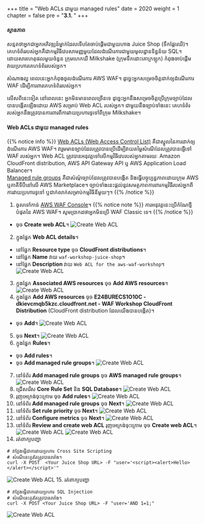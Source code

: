 +++
title = "Web ACLs ជាមួយ managed rules"
date = 2020
weight = 1
chapter = false
pre = "<b>3.1. </b>"
+++


#### ស្ថានភាព
សន្មតថាអ្នកជាអ្នកអភិវឌ្ឍន៍ម្នាក់ដែលទើបតែចាប់ផ្តើមជាមួយហាង Juice Shop (ទឹកផ្លែឈើ)។ គេហទំព័ររបស់អ្នកគឺជាកម្មវិធីវេបសាមញ្ញមួយដែលដំណើរការជាមួយមូលដ្ឋានទិន្នន័យ SQL។ ដោយសារហេតុផលមួយចំនួន ក្រុមហេកឃឺ Milkshake (ក្រុមទឹកដោះគោក្រឡុក) កំពុងចាប់ផ្តើមវាយប្រហារគេហទំព័ររបស់អ្នក។

សំណាងល្អ ពេលនេះអ្នកកំពុងចូលដំណើរការ AWS WAF។ ដូច្នេះអ្នកសម្រេចចិត្តដាក់ឲ្យដំណើរការ WAF ដើម្បីការពារគេហទំព័ររបស់អ្នក។

លើសពីនេះទៀត នៅពេលនេះ អ្នកមិនមានពេលច្រើនទេ ដូច្នេះអ្នកនឹងសម្រេចចិត្តប្រើក្រុមច្បាប់ដែលបានបង្កើតឡើងដោយ AWS សម្រាប់ Web ACL របស់អ្នក។ ជាមួយនឹងច្បាប់ទាំងនេះ គេហទំព័ររបស់អ្នកនឹងត្រូវបានការពារពីការវាយប្រហារទូទៅពីក្រុម Milkshake។

#### Web ACLs ជាមួយ managed rules

{{% notice info %}} 
[Web ACLs (Web Access Control List)](https://docs.aws.amazon.com/waf/latest/developerguide/web-acl.html) គឺជាស្នូលនៃការដាក់ឲ្យដំណើរការ AWS WAF។ វារួមមានច្បាប់ដែលត្រូវបានប្រើដើម្បីវាយតម្លៃសំណើដែលត្រូវបានផ្ញើទៅ WAF របស់អ្នក។ Web ACL ត្រូវបានអនុវត្តទៅលើកម្មវិធីវេបរបស់អ្នកតាមរយៈ Amazon CloudFront distribution, AWS API Gateway API ឬ AWS Application Load Balancer។\
[Managed rule groups](https://docs.aws.amazon.com/waf/latest/developerguide/waf-managed-rule-groups.html) គឺជាសំណុំច្បាប់ដែលត្រូវបានបង្កើត និងធ្វើបច្ចុប្បន្នភាពដោយក្រុម AWS ឬភាគីទីបីនៅលើ AWS Marketplace។ ច្បាប់ទាំងនេះផ្តល់នូវសមត្ថភាពការពារកម្មវិធីរបស់អ្នកពីការវាយប្រហារទូទៅ ឬជាក់លាក់សម្រាប់កម្មវិធីនីមួយៗ។
{{% /notice %}}

1. ចូលទៅកាន់ [AWS WAF Console](https://console.aws.amazon.com/wafv2/homev2/start)។
{{% notice note %}} 
ការអនុវត្តនេះប្រើកំណែថ្មីបំផុតនៃ AWS WAF។ សូមប្រាកដថាអ្នកមិនប្រើ WAF Classic ទេ។
{{% /notice %}}
* ចុច **Create web ACL**។
![Create Web ACL](/images/3-useawswaf/3.1-createwebacl/createwebacl-001.png?featherlight=false&width=90pc)
2. ក្នុងផ្នែក **Web ACL details**។
* នៅផ្នែក **Resource type** ចុច **CloudFront distributions**។
* នៅផ្នែក **Name** វាយ ```waf-workshop-juice-shop```។
* នៅផ្នែក **Description** វាយ ```Web ACL for the aws-waf-workshop```។
![Create Web ACL](/images/3-useawswaf/3.1-createwebacl/createwebacl-002.png?featherlight=false&width=90pc)
3. ក្នុងផ្នែក **Associated AWS resources** ចុច **Add AWS resources**។
![Create Web ACL](/images/3-useawswaf/3.1-createwebacl/createwebacl-003.png?featherlight=false&width=90pc)
4. ក្នុងផ្នែក **Add AWS resources** ចុច **E24BURECS1O10C - dkievcmqb5kzc.cloudfront.net - WAF Workshop CloudFront Distribution** (CloudFront distribution ដែលយើងបានបង្កើត)។
* ចុច **Add**។
![Create Web ACL](/images/3-useawswaf/3.1-createwebacl/createwebacl-004.png?featherlight=false&width=90pc)
5. ចុច **Next**។
![Create Web ACL](/images/3-useawswaf/3.1-createwebacl/createwebacl-005.png?featherlight=false&width=90pc)
6. ក្នុងផ្នែក **Rules**។
* ចុច **Add rules**។
* ចុច **Add managed rule groups**។
![Create Web ACL](/images/3-useawswaf/3.1-createwebacl/createwebacl-006.png?featherlight=false&width=90pc)
7. នៅទំព័រ **Add managed rule groups** ចុច **AWS managed rule groups**។
![Create Web ACL](/images/3-useawswaf/3.1-createwebacl/createwebacl-007.png?featherlight=false&width=90pc)
8. ជ្រើសរើស **Core Rule Set** និង **SQL Database**។
![Create Web ACL](/images/3-useawswaf/3.1-createwebacl/createwebacl-008.png?featherlight=false&width=90pc)
9. រុញអេក្រង់ចុះក្រោម ចុច **Add rules**។
![Create Web ACL](/images/3-useawswaf/3.1-createwebacl/createwebacl-009.png?featherlight=false&width=90pc)
10. នៅទំព័រ **Add managed rule groups** ចុច **Next**។
![Create Web ACL](/images/3-useawswaf/3.1-createwebacl/createwebacl-010.png?featherlight=false&width=90pc)
11. នៅទំព័រ **Set rule priority** ចុច **Next**។
![Create Web ACL](/images/3-useawswaf/3.1-createwebacl/createwebacl-011.png?featherlight=false&width=90pc)
12. នៅទំព័រ **Configure metrics** ចុច **Next**។
![Create Web ACL](/images/3-useawswaf/3.1-createwebacl/createwebacl-012.png?featherlight=false&width=90pc)
13. នៅទំព័រ **Review and create web ACL** រុញអេក្រង់ចុះក្រោម ចុច **Create web ACL**។
![Create Web ACL](/images/3-useawswaf/3.1-createwebacl/createwebacl-013.png?featherlight=false&width=90pc)
![Create Web ACL](/images/3-useawswaf/3.1-createwebacl/createwebacl-014.png?featherlight=false&width=90pc)
14. រត់ពាក្យបញ្ជា
```
# វាក្លែងធ្វើជាការវាយប្រហារ Cross Site Scripting
# សំណើនេះគួរតែត្រូវបានរារាំង។
curl -X POST  <Your Juice Shop URL> -F "user='<script><alert>Hello></alert></script>'"
```
![Create Web ACL](/images/3-useawswaf/3.1-createwebacl/createwebacl-015.png?width=60pc)
15. រត់ពាក្យបញ្ជា
```
# វាក្លែងធ្វើជាការវាយប្រហារ SQL Injection
# សំណើនេះគួរតែត្រូវបានរារាំង។
curl -X POST <Your Juice Shop URL> -F "user='AND 1=1;"
```
![Create Web ACL](/images/3-useawswaf/3.1-createwebacl/createwebacl-016.png?width=60pc)
